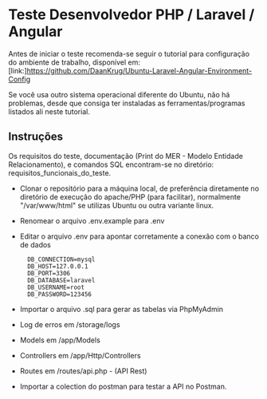 

# Teste Desenvolvedor PHP / Laravel / Angular

Antes de iniciar o teste recomenda-se seguir o tutorial para configuração
do ambiente de trabalho, disponível em: [link:]https://github.com/DaanKrug/Ubuntu-Laravel-Angular-Environment-Config

Se você usa outro sistema operacional diferente do Ubuntu, não há problemas, desde que consiga
ter instaladas as ferramentas/programas listados ali neste tutorial.


## Instruções

Os requisitos do teste, documentação (Print do MER - Modelo Entidade Relacionamento),
e comandos SQL encontram-se no diretório: requisitos_funcionais_do_teste.

- Clonar o repositório para a máquina local, de preferência diretamente no
diretório de execução do apache/PHP (para facilitar), normalmente "/var/www/html" se utilizas Ubuntu
ou outra variante linux.

- Renomear o arquivo .env.example para .env
- Editar o arquivo .env para apontar corretamente a conexão com o banco de dados
	
		DB_CONNECTION=mysql
		DB_HOST=127.0.0.1
		DB_PORT=3306
		DB_DATABASE=laravel
		DB_USERNAME=root
		DB_PASSWORD=123456
	
- Importar o arquivo .sql para gerar as tabelas via PhpMyAdmin

- Log de erros em /storage/logs

- Models em /app/Models

- Controllers em /app/Http/Controllers

- Routes em /routes/api.php - (API Rest)

- Importar a colection do postman para testar a API no Postman.




















